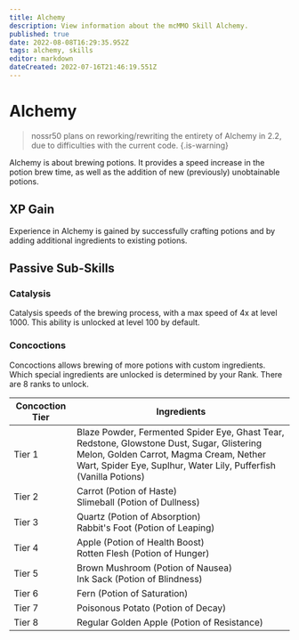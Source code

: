 ```yaml
---
title: Alchemy
description: View information about the mcMMO Skill Alchemy.
published: true
date: 2022-08-08T16:29:35.952Z
tags: alchemy, skills
editor: markdown
dateCreated: 2022-07-16T21:46:19.551Z
---
```


# Alchemy

> nossr50 plans on reworking/rewriting the entirety of Alchemy in 2.2, due to difficulties with the current code.
{.is-warning}

Alchemy is about brewing potions. It provides a speed increase in the potion brew time, as well as the addition of new (previously) unobtainable potions.

## XP Gain

Experience in Alchemy is gained by successfully crafting potions and by adding additional ingredients to existing potions.

## Passive Sub-Skills

### Catalysis

Catalysis speeds of the brewing process, with a max speed of 4x at level 1000. This ability is unlocked at level 100 by default.

### Concoctions

Concoctions allows brewing of more potions with custom ingredients. Which special ingredients are unlocked is determined by your Rank. There are 8 ranks to unlock.

| Concoction Tier | Ingredients |
|-----------------|-------------|
| Tier 1 | Blaze Powder, Fermented Spider Eye, Ghast Tear, Redstone, Glowstone Dust, Sugar, Glistering Melon, Golden Carrot, Magma Cream, Nether Wart, Spider Eye, Suplhur, Water Lily, Pufferfish (Vanilla Potions) |
| Tier 2 | Carrot (Potion of Haste)<br>Slimeball (Potion of Dullness) |
| Tier 3 | Quartz (Potion of Absorption)<br>Rabbit's Foot (Potion of Leaping) |
| Tier 4 | Apple (Potion of Health Boost)<br>Rotten Flesh (Potion of Hunger) |
| Tier 5 | Brown Mushroom (Potion of Nausea)<br>Ink Sack (Potion of Blindness) |
| Tier 6 | Fern (Potion of Saturation)
| Tier 7 | Poisonous Potato (Potion of Decay) |
| Tier 8 | Regular Golden Apple (Potion of Resistance) |

